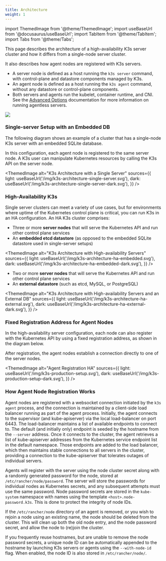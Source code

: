 ```yaml
---
title: Architecture
weight: 1
---
```


import ThemedImage from '@theme/ThemedImage';
import useBaseUrl from '@docusaurus/useBaseUrl';
import TabItem from '@theme/TabItem';
import Tabs from '@theme/Tabs';


This page describes the architecture of a high-availability K3s server cluster and how it differs from a single-node server cluster.

It also describes how agent nodes are registered with K3s servers.

* A server node is defined as a host running the `k3s server` command, with control-plane and datastore components managed by K3s.
* An agent node is defined as a host running the `k3s agent` command, without any datastore or control-plane components.
* Both servers and agents run the kubelet, container runtime, and CNI. See the [Advanced Options](../advanced/advanced.md#running-agentless-servers-experimental) documentation for more information on running agentless servers.

![](/img/how-it-works-k3s-revised.svg)

### Single-server Setup with an Embedded DB

The following diagram shows an example of a cluster that has a single-node K3s server with an embedded SQLite database.

In this configuration, each agent node is registered to the same server node. A K3s user can manipulate Kubernetes resources by calling the K3s API on the server node.

<ThemedImage
  alt="K3s Architecture with a Single Server"
  sources={{
    light: useBaseUrl('/img/k3s-architecture-single-server.svg'),
    dark: useBaseUrl('/img/k3s-architecture-single-server-dark.svg'),
  }}
/>

### High-Availability K3s

Single server clusters can meet a variety of use cases, but for environments where uptime of the Kubernetes control plane is critical, you can run K3s in an HA configuration. An HA K3s cluster comprises:

<Tabs>
<TabItem value="Embedded DB">

* Three or more **server nodes** that will serve the Kubernetes API and run other control plane services
* An **embedded etcd datastore** (as opposed to the embedded SQLite datastore used in single-server setups)


<ThemedImage
  alt="K3s Architecture with High-availability Servers"
  sources={{
    light: useBaseUrl('/img/k3s-architecture-ha-embedded.svg'),
    dark: useBaseUrl('/img/k3s-architecture-ha-embedded-dark.svg'),
}} />

</TabItem>
<TabItem value="External DB">

* Two or more **server nodes** that will serve the Kubernetes API and run other control plane services
* An **external datastore** (such as etcd, MySQL, or PostgreSQL)

<ThemedImage
  alt="K3s Architecture with High-availability Servers and an External DB"
  sources={{
    light: useBaseUrl('/img/k3s-architecture-ha-external.svg'),
    dark: useBaseUrl('/img/k3s-architecture-ha-external-dark.svg'),
}} />

</TabItem>
</Tabs>

### Fixed Registration Address for Agent Nodes

In the high-availability server configuration, each node can also register with the Kubernetes API by using a fixed registration address, as shown in the diagram below.

After registration, the agent nodes establish a connection directly to one of the server nodes.

<ThemedImage
  alt="Agent Registration HA"
  sources={{
    light: useBaseUrl('/img/k3s-production-setup.svg'),
    dark: useBaseUrl('/img/k3s-production-setup-dark.svg'),
  }}
/>

### How Agent Node Registration Works

Agent nodes are registered with a websocket connection initiated by the `k3s agent` process, and the connection is maintained by a client-side load balancer running as part of the agent process. Initially, the agent connects to the supervisor (and kube-apiserver) via the local load-balancer on port 6443. The load-balancer maintains a list of available endpoints to connect to. The default (and initially only) endpoint is seeded by the hostname from the `--server` address. Once it connects to the cluster, the agent retrieves a list of kube-apiserver addresses from the Kubernetes service endpoint list in the default namespace. Those endpoints are added to the load balancer, which then maintains stable connections to all servers in the cluster, providing a connection to the kube-apiserver that tolerates outages of individual servers.

Agents will register with the server using the node cluster secret along with a randomly generated password for the node, stored at `/etc/rancher/node/password`. The server will store the passwords for individual nodes as Kubernetes secrets, and any subsequent attempts must use the same password. Node password secrets are stored in the `kube-system` namespace with names using the template `<host>.node-password.k3s`. This is done to protect the integrity of node IDs.

If the `/etc/rancher/node` directory of an agent is removed, or you wish to rejoin a node using an existing name, the node should be deleted from the cluster. This will clean up both the old node entry, and the node password secret, and allow the node to (re)join the cluster.

If you frequently reuse hostnames, but are unable to remove the node password secrets, a unique node ID can be automatically appended to the hostname by launching K3s servers or agents using the `--with-node-id` flag. When enabled, the node ID is also stored in `/etc/rancher/node/`.
